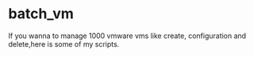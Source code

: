 # batch_vm
If you wanna to manage 1000 vmware vms like create, configuration and delete,here is some of my scripts.
